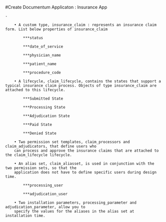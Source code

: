 #Create Documentum Applicaton : Insurance App

	- 

		• A custom type, insurance_claim : represents an insurance claim form. List below properties of insurance_claim

			***status

			***date_of_service

			***physician_name

			***patient_name

			***procedure_code

		• A lifecycle, claim_lifecycle, contains the states that support a typical insurance claim process. Objects of type insurance_claim are attached to this lifecycle.

			***Submitted State

			***Processing State

			***Adjudication State

			***Paid State

			***Denied State

		• Two permission set templates, claim_processors and claim_adjudicators, that define users who
		can process and approve the insurance claims that are attached to the claim_lifecycle lifecycle.

		• An alias set, claim_aliasset, is used in conjunction with the two permission sets, so that the
		application does not have to define specific users during design time.

			***processing_user

			***adjudication_user

		• Two installation parameters, processing_parameter and adjudication_parameter, allow you to
		specify the values for the aliases in the alias set at installation time.